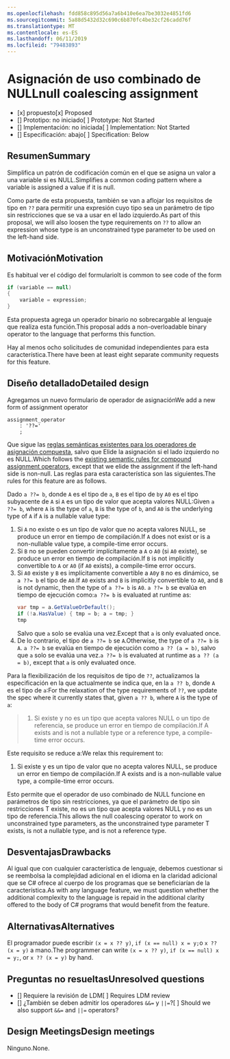 ```yaml
---
ms.openlocfilehash: fdd858c895d56a7a6b410e6ea7be3032e4851fd6
ms.sourcegitcommit: 5a88d5432d32c690c6b870fc4be32cf26cadd76f
ms.translationtype: MT
ms.contentlocale: es-ES
ms.lasthandoff: 06/11/2019
ms.locfileid: "79483893"
---
```

# <a name="null-coalescing-assignment"></a><span data-ttu-id="df2db-101">Asignación de uso combinado de NULL</span><span class="sxs-lookup"><span data-stu-id="df2db-101">null coalescing assignment</span></span>

* <span data-ttu-id="df2db-102">[x] propuesto</span><span class="sxs-lookup"><span data-stu-id="df2db-102">[x] Proposed</span></span>
* <span data-ttu-id="df2db-103">[] Prototipo: no iniciado</span><span class="sxs-lookup"><span data-stu-id="df2db-103">[ ] Prototype: Not Started</span></span>
* <span data-ttu-id="df2db-104">[] Implementación: no iniciada</span><span class="sxs-lookup"><span data-stu-id="df2db-104">[ ] Implementation: Not Started</span></span>
* <span data-ttu-id="df2db-105">[] Especificación: abajo</span><span class="sxs-lookup"><span data-stu-id="df2db-105">[ ] Specification: Below</span></span>

## <a name="summary"></a><span data-ttu-id="df2db-106">Resumen</span><span class="sxs-lookup"><span data-stu-id="df2db-106">Summary</span></span>
[summary]: #summary

<span data-ttu-id="df2db-107">Simplifica un patrón de codificación común en el que se asigna un valor a una variable si es NULL.</span><span class="sxs-lookup"><span data-stu-id="df2db-107">Simplifies a common coding pattern where a variable is assigned a value if it is null.</span></span>

<span data-ttu-id="df2db-108">Como parte de esta propuesta, también se van a aflojar los requisitos de tipo en `??` para permitir una expresión cuyo tipo sea un parámetro de tipo sin restricciones que se va a usar en el lado izquierdo.</span><span class="sxs-lookup"><span data-stu-id="df2db-108">As part of this proposal, we will also loosen the type requirements on `??` to allow an expression whose type is an unconstrained type parameter to be used on the left-hand side.</span></span>

## <a name="motivation"></a><span data-ttu-id="df2db-109">Motivación</span><span class="sxs-lookup"><span data-stu-id="df2db-109">Motivation</span></span>
[motivation]: #motivation

<span data-ttu-id="df2db-110">Es habitual ver el código del formulario</span><span class="sxs-lookup"><span data-stu-id="df2db-110">It is common to see code of the form</span></span>

```csharp
if (variable == null)
{
    variable = expression;
}
```

<span data-ttu-id="df2db-111">Esta propuesta agrega un operador binario no sobrecargable al lenguaje que realiza esta función.</span><span class="sxs-lookup"><span data-stu-id="df2db-111">This proposal adds a non-overloadable binary operator to the language that performs this function.</span></span>

<span data-ttu-id="df2db-112">Hay al menos ocho solicitudes de comunidad independientes para esta característica.</span><span class="sxs-lookup"><span data-stu-id="df2db-112">There have been at least eight separate community requests for this feature.</span></span>

## <a name="detailed-design"></a><span data-ttu-id="df2db-113">Diseño detallado</span><span class="sxs-lookup"><span data-stu-id="df2db-113">Detailed design</span></span>
[design]: #detailed-design

<span data-ttu-id="df2db-114">Agregamos un nuevo formulario de operador de asignación</span><span class="sxs-lookup"><span data-stu-id="df2db-114">We add a new form of assignment operator</span></span>

``` antlr
assignment_operator
    : '??='
    ;
```

<span data-ttu-id="df2db-115">Que sigue las [reglas semánticas existentes para los operadores de asignación compuesta](../../spec/expressions.md#compound-assignment), salvo que Elide la asignación si el lado izquierdo no es NULL.</span><span class="sxs-lookup"><span data-stu-id="df2db-115">Which follows the [existing semantic rules for compound assignment operators](../../spec/expressions.md#compound-assignment), except that we elide the assignment if the left-hand side is non-null.</span></span> <span data-ttu-id="df2db-116">Las reglas para esta característica son las siguientes.</span><span class="sxs-lookup"><span data-stu-id="df2db-116">The rules for this feature are as follows.</span></span>

<span data-ttu-id="df2db-117">Dado `a ??= b`, donde `A` es el tipo de `a`, `B` es el tipo de `b`y `A0` es el tipo subyacente de `A` si `A` es un tipo de valor que acepta valores NULL:</span><span class="sxs-lookup"><span data-stu-id="df2db-117">Given `a ??= b`, where `A` is the type of `a`, `B` is the type of `b`, and `A0` is the underlying type of `A` if `A` is a nullable value type:</span></span>

1. <span data-ttu-id="df2db-118">Si `A` no existe o es un tipo de valor que no acepta valores NULL, se produce un error en tiempo de compilación.</span><span class="sxs-lookup"><span data-stu-id="df2db-118">If `A` does not exist or is a non-nullable value type, a compile-time error occurs.</span></span>
2. <span data-ttu-id="df2db-119">Si `B` no se pueden convertir implícitamente a `A` o `A0` (si `A0` existe), se produce un error en tiempo de compilación.</span><span class="sxs-lookup"><span data-stu-id="df2db-119">If `B` is not implicitly convertible to `A` or `A0` (if `A0` exists), a compile-time error occurs.</span></span>
3. <span data-ttu-id="df2db-120">Si `A0` existe y `B` es implícitamente convertible a `A0`y `B` no es dinámico, se `a ??= b` el tipo de `A0`.</span><span class="sxs-lookup"><span data-stu-id="df2db-120">If `A0` exists and `B` is implicitly convertible to `A0`, and `B` is not dynamic, then the type of `a ??= b` is `A0`.</span></span> <span data-ttu-id="df2db-121">`a ??= b` se evalúa en tiempo de ejecución como:</span><span class="sxs-lookup"><span data-stu-id="df2db-121">`a ??= b` is evaluated at runtime as:</span></span>
   ```C#
   var tmp = a.GetValueOrDefault();
   if (!a.HasValue) { tmp = b; a = tmp; }
   tmp
   ```
   <span data-ttu-id="df2db-122">Salvo que `a` solo se evalúa una vez.</span><span class="sxs-lookup"><span data-stu-id="df2db-122">Except that `a` is only evaluated once.</span></span>
4. <span data-ttu-id="df2db-123">De lo contrario, el tipo de `a ??= b` se `A`.</span><span class="sxs-lookup"><span data-stu-id="df2db-123">Otherwise, the type of `a ??= b` is `A`.</span></span> <span data-ttu-id="df2db-124">`a ??= b` se evalúa en tiempo de ejecución como `a ?? (a = b)`, salvo que `a` solo se evalúa una vez.</span><span class="sxs-lookup"><span data-stu-id="df2db-124">`a ??= b` is evaluated at runtime as `a ?? (a = b)`, except that `a` is only evaluated once.</span></span>


<span data-ttu-id="df2db-125">Para la flexibilización de los requisitos de tipo de `??`, actualizamos la especificación en la que actualmente se indica que, en la `a ?? b`, donde `A` es el tipo de `a`:</span><span class="sxs-lookup"><span data-stu-id="df2db-125">For the relaxation of the type requirements of `??`, we update the spec where it currently states that, given `a ?? b`, where `A` is the type of `a`:</span></span>

> 1. <span data-ttu-id="df2db-126">Si existe y no es un tipo que acepta valores NULL o un tipo de referencia, se produce un error en tiempo de compilación.</span><span class="sxs-lookup"><span data-stu-id="df2db-126">If A exists and is not a nullable type or a reference type, a compile-time error occurs.</span></span>

<span data-ttu-id="df2db-127">Este requisito se reduce a:</span><span class="sxs-lookup"><span data-stu-id="df2db-127">We relax this requirement to:</span></span>

1. <span data-ttu-id="df2db-128">Si existe y es un tipo de valor que no acepta valores NULL, se produce un error en tiempo de compilación.</span><span class="sxs-lookup"><span data-stu-id="df2db-128">If A exists and is a non-nullable value type, a compile-time error occurs.</span></span>

<span data-ttu-id="df2db-129">Esto permite que el operador de uso combinado de NULL funcione en parámetros de tipo sin restricciones, ya que el parámetro de tipo sin restricciones T existe, no es un tipo que acepta valores NULL y no es un tipo de referencia.</span><span class="sxs-lookup"><span data-stu-id="df2db-129">This allows the null coalescing operator to work on unconstrained type parameters, as the unconstrained type parameter T exists, is not a nullable type, and is not a reference type.</span></span>

## <a name="drawbacks"></a><span data-ttu-id="df2db-130">Desventajas</span><span class="sxs-lookup"><span data-stu-id="df2db-130">Drawbacks</span></span>
[drawbacks]: #drawbacks

<span data-ttu-id="df2db-131">Al igual que con cualquier característica de lenguaje, debemos cuestionar si se reembolsa la complejidad adicional en el idioma en la claridad adicional que se C# ofrece al cuerpo de los programas que se beneficiarían de la característica.</span><span class="sxs-lookup"><span data-stu-id="df2db-131">As with any language feature, we must question whether the additional complexity to the language is repaid in the additional clarity offered to the body of C# programs that would benefit from the feature.</span></span>

## <a name="alternatives"></a><span data-ttu-id="df2db-132">Alternativas</span><span class="sxs-lookup"><span data-stu-id="df2db-132">Alternatives</span></span>
[alternatives]: #alternatives

<span data-ttu-id="df2db-133">El programador puede escribir `(x = x ?? y)`, `if (x == null) x = y;`o `x ?? (x = y)` a mano.</span><span class="sxs-lookup"><span data-stu-id="df2db-133">The programmer can write `(x = x ?? y)`, `if (x == null) x = y;`, or `x ?? (x = y)` by hand.</span></span>

## <a name="unresolved-questions"></a><span data-ttu-id="df2db-134">Preguntas no resueltas</span><span class="sxs-lookup"><span data-stu-id="df2db-134">Unresolved questions</span></span>
[unresolved]: #unresolved-questions

- <span data-ttu-id="df2db-135">[] Requiere la revisión de LDM</span><span class="sxs-lookup"><span data-stu-id="df2db-135">[ ] Requires LDM review</span></span>
- <span data-ttu-id="df2db-136">[] ¿También se deben admitir los operadores `&&=` y `||=`?</span><span class="sxs-lookup"><span data-stu-id="df2db-136">[ ] Should we also support `&&=` and `||=` operators?</span></span>

## <a name="design-meetings"></a><span data-ttu-id="df2db-137">Design Meetings</span><span class="sxs-lookup"><span data-stu-id="df2db-137">Design meetings</span></span>

<span data-ttu-id="df2db-138">Ninguno.</span><span class="sxs-lookup"><span data-stu-id="df2db-138">None.</span></span>
